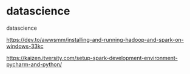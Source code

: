 # datascience
datascience

https://dev.to/awwsmm/installing-and-running-hadoop-and-spark-on-windows-33kc

https://kaizen.itversity.com/setup-spark-development-environment-pycharm-and-python/
